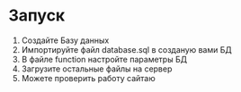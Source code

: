 # Запуск
1. Создайте Базу данных
2. Импортируйте файл database.sql в созданую вами БД
3. В файле function настройте параметры БД
4. Загрузите остальные файлы на сервер
5. Можете проверить работу сайтаю


